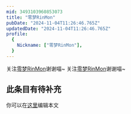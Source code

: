 ```yaml
---
mid: 3493103960853073
title: "零梦RinMon"
pubDate: "2024-11-04T11:26:46.765Z"
updatedDate: "2024-11-04T11:26:46.765Z"
profile:
  {
    Nickname: ["零梦RinMon"],
  }
---
```


关注[零梦RinMon](https://space.bilibili.com/3493103960853073)谢谢喵~ 关注[零梦RinMon](https://space.bilibili.com/3493103960853073)谢谢喵~

## 此条目有待补充
你可以在[这里](https://github.com/Yuhanawa/VTuber.ICU/edit/master/src/content/v/零梦RinMon/index.md)编辑本文
